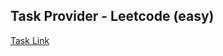 ## Task Provider - Leetcode (easy)

[Task Link](https://leetcode.com/problems/special-positions-in-a-binary-matrix/description/?envType=daily-question&envId=2023-12-13)

